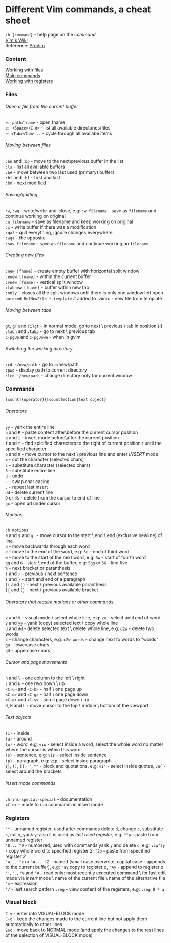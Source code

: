 # Different Vim commands, a cheat sheet

`:h {command}` - help page on the *command*  
[Vim's Wiki](http://vim.wikia.com)  
Reference: [ProVim](http://link.springer.com/book/10.1007%2F978-1-4842-0250-0)

### Content
[Working with files](https://github.com/vicrucann/vimcheat/blob/master/README.md#files)  
[Main commands](https://github.com/vicrucann/vimcheat/blob/master/README.md#commands)  
[Working with registers](https://github.com/vicrucann/vimcheat/blob/master/README.md#registers)

### Files  

###### Open a file from the current buffer  
`e: path/fname` - open fname  
`e: <Space><C-d>` - list all available directories/files  
`e:` `<Tab><Tab>...` - cycle through all availabe items  

###### Moving between files
`:bn` and `:bp` - move to the next\previous buffer in the list  
`:ls` - list all available buffers   
`:b#` - move between two last used (primary) buffers  
`:bf` and `:bl` - first and last  
`:bm` - next modified  

###### Saving/quitting  
`:w`, `:wq` - write/write-and-close, e.g: `:w filename` - save as `filename` and continue working on original  
`:w filename` - save as filename and keep working on original  
`:x` - write buffer if there was a modification  
`:qa!` - quit everything, ignore changes everywhere  
`:wqa` - the opposite  
`:sav filename` - save as `filename` and continue working on `filename`  

###### Creating new files  
`:new [fname]` - create empty buffer with horizontal split window  
`:enew [fname]` - within the current buffer  
`:vnew [fname]` - vertical split window  
`:tabnew [fname]` - buffer within new tab  
`:only` - closes all the split windows until there is only one window left open  
`autocmd BufNewFile *.template` # added to .vimrc - new file from template  

###### Moving between tabs  
`gt`, `gT` and `{i}gt` - in normal mode, go to next \ previous \ tab in position {i}  
`:tabn` and `:tabp` - go to next \ previous tab  
`C-pgUp` and `C-pgDown` - when in gvim  

###### Switching the working directory  
`:cd ~/new/path` - go to ~/new/path  
`:pwd` - display path to current directory  
`:lcd ~/new/path` - change directory only for current window  

### Commands  
`[count]{operator}{[count]motion|text object}`  

###### Operators  
`yy` - yank the entire line  
`p` and `P` - paste content after\before the current cursor position  
`a` and `i` - insert mode before\after the current position  
`f` and `t` - find spicified characters to the right of current position \ until the specified character  
`o` and `O` - move cursor to the next \ previous line and enter *INSERT* mode  
`x` - cut the character (selected chars)  
`s` - substitute character (selected chars)  
`S` - substitute entire line  
`u` - undo  
`~` - swap char casing  
`.` - repeat last insert  
`dd` - delete current line  
`D` or `d$` - delete from the cursor to end of line  
`gx` - open url under cursor  

###### Motions  
`:h motions`  
`0` and `$` and `g_` - move cursor to the start \ end \ end (exclusive newline) of line  
`b` - move backwards through each word  
`e` - move to the end of the word, e.g: `3e` - end of third word  
`w` - move to the start of the next word, e.g: `3w` - start of fourth word  
`gg` and `G` - start \ end of the buffer, e.g: `5gg` or `5G` - line five  
`%` - next bracket or paranthesis  
`(` and `)` - previous \ next sentence  
`{` and `}` - start and end of a paragraph  
`[(` and `])` - next \ previous available paranthesis  
`[{` and `]}` - next \ previous available bracket  

###### Operators that require motions or other commands  
`v` and `V` - visual mode \ select whole line, e.g: `ve` - select until end of word  
`y` and `yy` - yank (copy) selected text \ copy whole line    
`d` and `dd` - delete selected text \ delete whole line, e.g: `d2w` - delete two words  
`c` - change characters, e.g: `c2w words` - change next to words to "words"  
`gu` - lowercase chars  
`gU` - uppercase chars  

###### Cursor and page movements  
`h` and `l` - one column to the left \ right  
`j` and `k` - one rwo down \ up  
`<C-u>` and `<C-b>` - half \ one page up  
`<C-d>` and `<C-g>` - half \ one page down  
`<C-e>` and `<C-y>` - scroll page down \ up  
`H`, `M` and `L` - move cursor to the top \ middle \ bottom of the viewport  

###### Text objects  
`(i)` - inside   
`(a)` - around  
`(w)` - word, e.g: `viw` - select inside a word, select the whole word no matter where the cursor is within this word  
`(s)` - sentence, e.g: `vis` - select inside sentence  
`(p)` - paragraph, e.g: `vip` - select inside paragraph  
`{}`, `()`, `[]`, `''`, `""` - block and quotations, e.g: `vi"` - select inside quotes, `va{` - select around the brackets  

###### Insert mode commands  
`:h ins-special-special` - documentation  
`<C-o>` - mode to run commands in insert mode  

### Registers  
`""` - unnamed register, used after commands delete `d`, change `c`, substitute `s`, cut `x`, yank `y`; also it is used as *last used register*, e.g: `""p` - paste from unnamed register  
`"0... "9` - numbered, used with commands yank `y` and delete `d`, e.g: `viw"2y` - copy whole word to specified register *2*; `"2p` - paste from specified register *2*   
`"a... "z` or `"A... "Z` - named (small case overwrite, capital case - appends to the current buffer), e.g: `"ay` copy to register *a*, `"Ay` - append to register *a*  
`":`, `".`, `"%` and `"#` - read only: most recently executed command \ for last edit made via *insert* mode \ name of the current file \ name of the alternative file   
`"=` - expression  
`"/` - last search pattern
`:reg` - view content of the registers, e.g: `:reg 0 * a`  

### Visual block 
`C-v` - enter into VISUAL-BLOCK mode  
`C-c` - keep the changes made to the current line but not apply them automatically to other lines  
`Esc` - move back to NORMAL mode (and apply the changes to the rest lines of the selection of VISUAL-BLOCK mode)  
